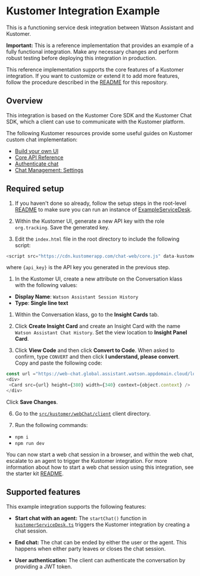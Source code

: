 # Kustomer Integration Example

This is a functioning service desk integration between Watson Assistant and Kustomer. 

**Important:**  This is a reference implementation that provides an example of a fully functional integration. Make any necessary changes and perform robust testing before deploying this integration in production.

This reference implementation supports the core features of a Kustomer integration. If you want to customize or extend it to add more features, follow the procedure described in the [README](../../../../../../../Downloads/Compressed/assistant-web-chat-service-desk-starter-main/README.md) for this repository.

## Overview

This integration is based on the Kustomer Core SDK and the Kustomer Chat SDK, which a client can use to communicate with the Kustomer platform.

The following Kustomer resources provide some useful guides on Kustomer custom chat implementation:
  - [Build your own UI](https://developer.kustomer.com/chat-sdk/v2.0-Web/docs/build-your-own-ui)
  - [Core API Reference](https://developer.kustomer.com/chat-sdk/v2.0-Web/docs/core-api-reference)
  - [Authenticate chat](https://developer.kustomer.com/chat-sdk/v2.0-Web/docs/authenticate-chat-with-jwt-token)
  - [Chat Management: Settings](https://kustomer.kustomer.help/en_us/chat-settings-B1sdKbtz7) 

## Required setup

1. If you haven't done so already, follow the setup steps in the root-level [README](../../../../../../../Downloads/Compressed/assistant-web-chat-service-desk-starter-main/README.md#development) to make sure you can run an instance of [ExampleServiceDesk](../../example/webChat/README.md).

1. Within the Kustomer UI, generate a new API key with the role `org.tracking`. Save the generated key.

1. Edit the `index.html` file in the root directory to include the following script:

```javascript
<script src="https://cdn.kustomerapp.com/chat-web/core.js" data-kustomer-api-key="{api_key}"></script>
```
  where `{api_key}` is the API key you generated in the previous step.

1. In the Kustomer UI, create a new attribute on the Conversation klass with the following values:
  - **Display Name**: `Watson Assistant Session History`
  - **Type**: **Single line text**

1. Within the Conversation klass, go to the **Insight Cards** tab.

1. Click **Create Insight Card** and create an Insight Card with the name `Watson Assistant Chat History`. Set the view location to **Insight Panel Card**.

1. Click **View Code** and then click **Convert to Code**. When asked to confirm, type `CONVERT` and then click **I understand, please convert**. Copy and paste the following code:

```javascript
const url ="https://web-chat.global.assistant.watson.appdomain.cloud/loadAgentAppFrame.html?session_history_key=" + _.get(conversation, 'custom.watsonAssistantSessionHistoryStr');
<div>
 <Card src={url} height={380} width={340} context={object.context} />
</div>
```

   Click **Save Changes**.

6. Go to the [`src/kustomer/webChat/client`](client) client directory.

7. Run the following commands:
  - `npm i`
  - `npm run dev`

You can now start a web chat session in a browser, and within the web chat, escalate to an agent to trigger the Kustomer integration. For more information about how to start a web chat session using this integration, see the starter kit [README](../../../../../../../Downloads/Compressed/assistant-web-chat-service-desk-starter-main/README.md#development).

## Supported features

This example integration supports the following features:

- **Start chat with an agent:** The `startChat()` function in [`kustomerServiceDesk.ts`](client/src/kustomerServiceDesk.ts) triggers the Kustomer integration by creating a chat session.

- **End chat:** The chat can be ended by either the user or the agent. This happens when either party leaves or closes the chat session.

- **User authentication:** The client can authenticate the conversation by providing a JWT token.
